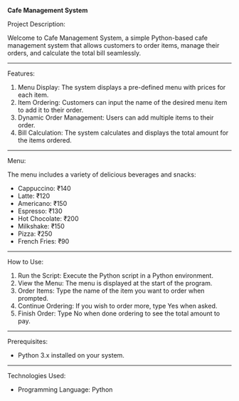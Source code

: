 **Cafe Management System**

Project Description:

Welcome to Cafe Management System, a simple Python-based cafe management system that allows customers to order items, manage their orders, and calculate the total bill seamlessly.

<hr/>

Features:

1. Menu Display: The system displays a pre-defined menu with prices for each item.
2. Item Ordering: Customers can input the name of the desired menu item to add it to their order.
3. Dynamic Order Management: Users can add multiple items to their order.
4. Bill Calculation: The system calculates and displays the total amount for the items ordered.

<hr/>

Menu:

The menu includes a variety of delicious beverages and snacks:
* Cappuccino: ₹140
* Latte: ₹120
* Americano: ₹150
* Espresso: ₹130
* Hot Chocolate: ₹200
* Milkshake: ₹150
* Pizza: ₹250
* French Fries: ₹90

<hr/>

How to Use:

1. Run the Script: Execute the Python script in a Python environment.
2. View the Menu: The menu is displayed at the start of the program.
3. Order Items: Type the name of the item you want to order when prompted.
4. Continue Ordering: If you wish to order more, type Yes when asked.
5. Finish Order: Type No when done ordering to see the total amount to pay.

<hr/>

Prerequisites:

* Python 3.x installed on your system.

<hr/>

Technologies Used:

* Programming Language: Python
